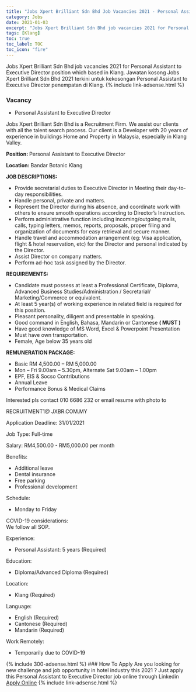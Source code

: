 ```yaml
---
title: "Jobs Xpert Brilliant Sdn Bhd Job Vacancies 2021 - Personal Assistant to Executive Director" 
category: Jobs 
date: 2021-01-03 
excerpt: "Jobs Xpert Brilliant Sdn Bhd job vacancies 2021 for Personal Assistant to Executive Director position which based in Klang. Jawatan kosong Jobs Xpert Brilliant Sdn Bhd 2021 terkini untuk kekosongan Personal Assistant to Executive Director penempatan di Klang" 
tags: [Klang] 
toc: true 
toc_label: TOC 
toc_icon: "fire" 
--- 
```


Jobs Xpert Brilliant Sdn Bhd job vacancies 2021 for Personal Assistant to Executive Director position which based in Klang. Jawatan kosong Jobs Xpert Brilliant Sdn Bhd 2021 terkini untuk kekosongan Personal Assistant to Executive Director penempatan di Klang. 
{% include link-adsense.html %} 
### Vacancy 
- Personal Assistant to Executive Director 
<div><p>Jobs Xpert Brilliant Sdn Bhd is a Recruitment Firm. We assist our clients with all the talent search process. Our client is a Developer with 20 years of experience in buildings Home and Property in Malaysia, especially in Klang Valley.</p><p><b>Position: </b> Personal Assistant to Executive Director</p><p><b>Location: </b> Bandar Botanic Klang</p><p><b>JOB DESCRIPTIONS: </b></p><ul><li>Provide secretarial duties to Executive Director in Meeting their day-to-day responsibilities.</li><li>Handle personal, private and matters.</li><li>Represent the Director during his absence, and coordinate work with others to ensure smooth operations according to Director&#8217;s Instruction.</li><li>Perform administrative function including incoming/outgoing mails, calls, typing letters, memos, reports, proposals, proper filing and organization of documents for easy retrieval and secure manner.</li><li>Handle travel and accommodation arrangement (eg: Visa application, flight &amp; hotel reservation, etc) for the Director and personal indicated by the Director.</li><li>Assist Director on company matters.</li><li>Perform ad-hoc task assigned by the Director.</li></ul><p><b>REQUIREMENTS: </b></p><ul><li>Candidate must possess at least a Professional Certificate, Diploma, Advanced Business Studies/Administration / Secretarial/ Marketing/Commerce or equivalent.</li><li>At least 5 year(s) of working experience in related field is required for this position.</li><li>Pleasant personality, diligent and presentable in speaking.</li><li>Good command in English, Bahasa, Mandarin or Cantonese <b>( MUST )</b></li><li>Have good knowledge of MS Word, Excel &amp; Powerpoint Presentation</li><li>Must have own transportation.</li><li>Female, Age below 35 years old</li></ul><p><b>REMUNERATION PACKAGE: </b></p><ul><li>Basic RM 4,500.00 &#8211; RM 5,000.00</li><li>Mon &#8211; Fri 9.00am &#8211; 5.30pm, Alternate Sat 9.00am &#8211; 1.00pm</li><li>EPF, EIS &amp; Socso Contributions</li><li>Annual Leave</li><li>Performance Bonus &amp; Medical Claims</li></ul><p>Interested pls contact 010 6686 232 or email resume with photo to</p><p>RECRUITMENT1@ JXBR.COM.MY</p><p>Application Deadline: 31/01/2021</p><p>Job Type: Full-time</p><p>Salary: RM4,500.00 - RM5,000.00 per month</p><p>Benefits:</p><ul><li>Additional leave</li><li>Dental insurance</li><li>Free parking</li><li>Professional development</li></ul><p>Schedule:</p><ul><li>Monday to Friday</li></ul><p>COVID-19 considerations:<br>We follow all SOP.</p><p>Experience:</p><ul><li>Personal Assistant: 5 years (Required)</li></ul><p>Education:</p><ul><li>Diploma/Advanced Diploma (Required)</li></ul><p>Location:</p><ul><li>Klang (Required)</li></ul><p>Language:</p><ul><li>English (Required)</li><li>Cantonese (Required)</li><li>Mandarin (Required)</li></ul><p>Work Remotely:</p><ul><li>Temporarily due to COVID-19</li></ul></div> 
{% include 300-adsense.html %} 
### How To Apply 
Are you looking for new challenge and job opportunity in hotel industry this 2021 ?
Just apply this Personal Assistant to Executive Director job online through Linkedin 
<a href="https://malaysia.indeed.com/viewjob?jk=4e057c3cfc85600f" class="btn btn--info" target="_blank" rel="nofollow noopenner">Apply Online</a> 
{% include link-adsense.html %} 